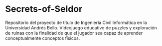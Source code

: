 # Secrets-of-Seldor
Repositorio del proyecto de título de Ingeniería Civil Informática en la Universidad Andrés Bello. Videojuego educativo de puzzles y exploración de ruinas con la finalidad de que el jugador sea capaz de aprender conceptualmente conceptos físicos.
